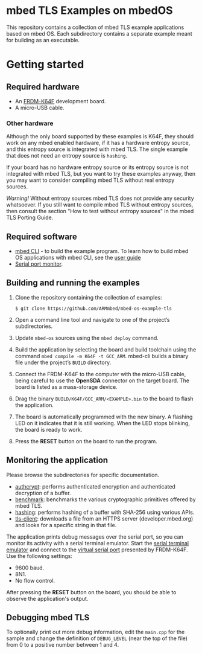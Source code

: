 # mbed TLS Examples on mbedOS

This repository contains a collection of mbed TLS example applications based on mbed OS. Each subdirectory contains a separate example meant for building as an executable.

# Getting started

## Required hardware
* An [FRDM-K64F](http://developer.mbed.org/platforms/FRDM-K64F/) development board.
* A micro-USB cable.

### Other hardware

Although the only board supported by these examples is K64F, they should work on any mbed enabled hardware, if it has a hardware entropy source, and this entropy source is integrated with mbed TLS. The single example that does not need an entropy source is `hashing`.

If your board has no hardware entropy source or its entropy source is not integrated with mbed TLS, but you want to try these examples anyway, then you may want to consider compiling mbed TLS without real entropy sources.

*Warning!* Without entropy sources mbed TLS does not provide any security whatsoever. If you still want to compile mbed TLS without entropy sources, then consult the section "How to test without entropy sources" in the mbed TLS Porting Guide.

## Required software
* [mbed CLI](https://github.com/ARMmbed/mbed-cli) - to build the example program. To learn how to build mbed OS applications with mbed CLI, see the [user guide](https://github.com/ARMmbed/mbed-cli/blob/master/README.md)
* [Serial port monitor](https://developer.mbed.org/handbook/SerialPC#host-interface-and-terminal-applications).

## Building and running the examples

1. Clone the repository containing the collection of examples:
    ```
    $ git clone https://github.com/ARMmbed/mbed-os-example-tls
    ```

1. Open a command line tool and navigate to one of the project’s subdirectories.

1. Update `mbed-os` sources using the `mbed deploy` command.

1. Build the application by selecting the board and build toolchain using the command `mbed compile -m K64F -t GCC_ARM`. mbed-cli builds a binary file under the project’s `BUILD` directory.

1. Connect the FRDM-K64F to the computer with the micro-USB cable, being careful to use the **OpenSDA** connector on the target board. The board is listed as a mass-storage device.

1. Drag the binary `BUILD/K64F/GCC_ARM/<EXAMPLE>.bin` to the board to flash the application.

1. The board is automatically programmed with the new binary. A flashing LED on it indicates that it is still working. When the LED stops blinking, the board is ready to work.

1. Press the **RESET** button on the board to run the program.

## Monitoring the application

Please browse the subdirectories for specific documentation.
* [authcrypt](./authcrypt/README.md): performs authenticated encryption and authenticated decryption of a buffer.
* [benchmark](./benchmark/README.md): benchmarks the various cryptographic primitives offered by mbed TLS.
* [hashing](./hashing/README.md): performs hashing of a buffer with SHA-256 using various APIs.
* [tls-client](./tls-client/README.md): downloads a file from an HTTPS server (developer.mbed.org) and looks for a specific string in that file.

The application prints debug messages over the serial port, so you can monitor its activity with a serial terminal emulator. Start the [serial terminal emulator](https://developer.mbed.org/handbook/Terminals) and connect to the [virtual serial port](https://developer.mbed.org/handbook/SerialPC#host-interface-and-terminal-applications) presented by FRDM-K64F. Use the following settings:

* 9600 baud.
* 8N1.
* No flow control.

After pressing the **RESET** button on the board, you should be able to observe the application's output.

## Debugging mbed TLS

To optionally print out more debug information, edit the `main.cpp` for the sample and change the definition of `DEBUG_LEVEL` (near the top of the file) from 0 to a positive number between 1 and 4.
